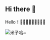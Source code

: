 ## Hi there 👋

Hello！👻👻👻🎃🎃🎃🐠🐠🐠

<picture>
 <source media="(prefers-color-scheme: dark)" srcset="https://tuchuang.voooe.cn/images/2024/07/20/-2024-07-20-1157467b035667f95cc06c.png">
 <source media="(prefers-color-scheme: light)" srcset="https://tuchuang.voooe.cn/images/2024/07/20/-2024-07-20-1157467b035667f95cc06c.png">
 <img alt="米子哈~" src="https://tuchuang.voooe.cn/images/2024/07/20/-2024-07-20-1157467b035667f95cc06c.png">
</picture>


<!--
**Anthony-hcy/Anthony-hcy** is a ✨ _special_ ✨ repository because its `README.md` (this file) appears on your GitHub profile.

Here are some ideas to get you started:

- 🔭 I’m currently working on ...
- 🌱 I’m currently learning ...
- 👯 I’m looking to collaborate on ...
- 🤔 I’m looking for help with ...
- 💬 Ask me about ...
- 📫 How to reach me: ...
- 😄 Pronouns: ...
- ⚡ Fun fact: ...
-->
